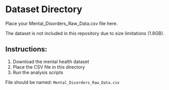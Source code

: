 # Dataset Directory

Place your Mental_Disorders_Raw_Data.csv file here.

The dataset is not included in this repository due to size limitations (1.8GB).

## Instructions:
1. Download the mental health dataset
2. Place the CSV file in this directory  
3. Run the analysis scripts

File should be named: `Mental_Disorders_Raw_Data.csv`
